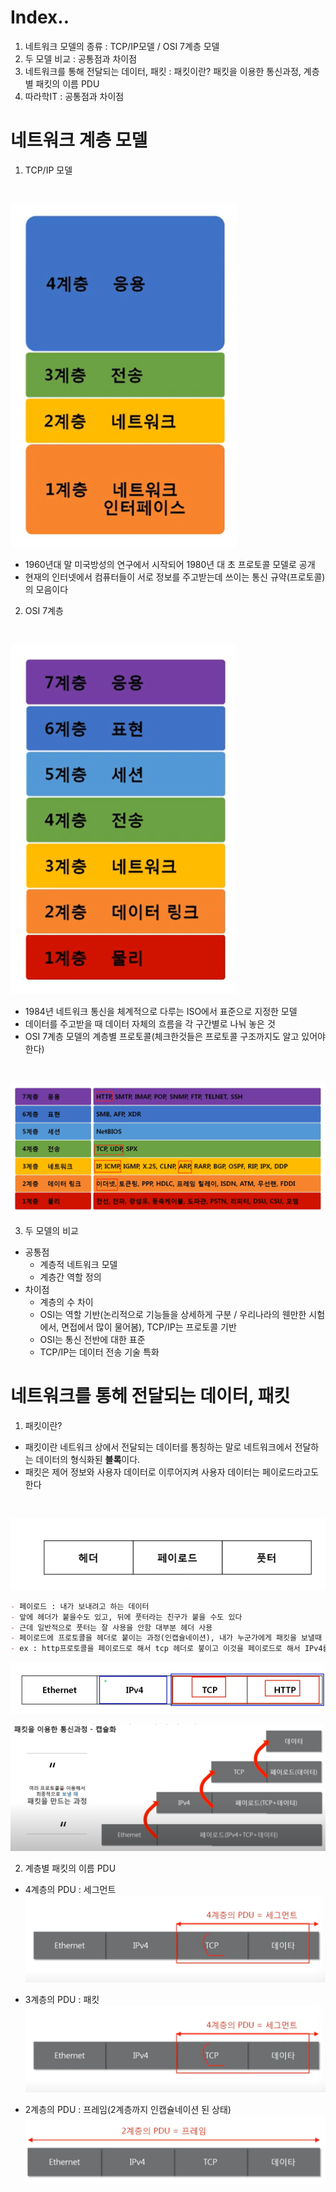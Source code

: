 # Index..

1. 네트워크 모델의 종류 : TCP/IP모델 / OSI 7계층 모델
2. 두 모델 비교 : 공통점과 차이점
3. 네트워크를 통해 전달되는 데이터, 패킷 : 패킷이란? 패킷을 이용한 통신과정, 계층별 패킷의 이름 PDU
4. 따라학IT : 공통점과 차이점


# 네트워크 계층 모델

1. TCP/IP 모델
<br>

![alt text](../image2/image.png)

- 1960년대 말 미국방성의 연구에서 시작되어 1980년 대 초 프로토콜 모델로 공개
- 현재의 인터넷에서 컴퓨터들이 서로 정보를 주고받는데 쓰이는 통신 규약(프로토콜)의 모음이다


2. OSI 7계층
<br>

![alt text](../image2/image-1.png)

- 1984년 네트워크 통신을 체계적으로 다루는 ISO에서 표준으로 지정한 모델
- 데이터를 주고받을 때 데이터 자체의 흐름을 각 구간별로 나눠 놓은 것
- OSI 7계층 모델의 계층별 프로토콜(체크한것들은 프로토콜 구조까지도 알고 있어야 한다)
<br>

![alt text](../image2/image-2.png)


3. 두 모델의 비교
- 공통점
    - 계층적 네트워크 모델
    - 계층간 역할 정의
- 차이점
    - 계층의 수 차이
    - OSI는 역할 기반(논리적으로 기능들을 상세하게 구분 / 우리나라의 웬만한 시험에서, 면접에서 많이 물어봄), TCP/IP는 프로토콜 기반
    - OSI는 통신 전반에 대한 표준
    - TCP/IP는 데이터 전송 기술 특화


# 네트워크를 통헤 전달되는 데이터, 패킷

1. 패킷이란?
- 패킷이란 네트워크 상에서 전달되는 데이터를 통칭하는 말로 네트워크에서 전달하는 데이터의 형식화된 <strong>블록</strong>이다.
- 패킷은 제어 정보와 사용자 데이터로 이루어지켜 사용자 데이터는 페이로드라고도 한다
<br>

![alt text](../image2/image-3.png)
``` md
- 페이로드 : 내가 보내려고 하는 데이터
- 앞에 헤더가 붙을수도 있고, 뒤에 풋터라는 친구가 붙을 수도 있다
- 근데 일반적으로 풋터는 잘 사용을 안함 대부분 헤더 사용
- 페이로드에 프로토콜을 헤더로 붙이는 과정(인캡슐네이션), 내가 누군가에게 패킷을 보낼때 사용함..(네이버 웹툰을 보려고 네이버한테 요청을 해야 네이버가 보내줌.)
- ex : http프로토콜을 페이로드로 해서 tcp 헤더로 붚이고 이것을 페이로드로 해서 IPv4를 붙이고 이것을 헤더로 해서 Ethernet을 헤더로 붙임
```


![alt text](../image2/image-4.png)


![alt text](../image2/image-5.png)

2. 계층별 패킷의 이름 PDU

- 4계층의 PDU : 세그먼트
![alt text](../image2/image-6.png)

- 3계층의 PDU : 패킷
![alt text](../image2/image-7.png)

- 2계층의 PDU : 프레임(2계층까지 인캡슐네이션 된 상태)
![alt text](../image2/image-8.png)
